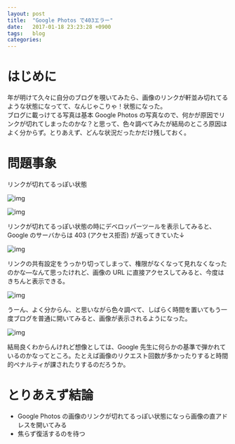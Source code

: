 ```yaml
---
layout: post
title:  "Google Photos で403エラー"
date:   2017-01-18 23:23:28 +0900
tags:   blog
categories:
---
```


# はじめに

年が明けて久々に自分のブログを覗いてみたら、画像のリンクが軒並み切れてるような状態になってて、なんじゃこりゃ！状態になった。  
ブログに載っけてる写真は基本 Google Photos の写真なので、何かが原因でリンクが切れてしまったのかな？と思って、色々調べてみたが結局のところ原因はよく分からず。とりあえず、どんな状況だったかだけ残しておく。

# 問題事象

リンクが切れてるっぽい状態

![img](https://lh3.googleusercontent.com/IWNE-LR7Ge7u0ADX9Ym4WH-BVFfEBMOZldaP82C6qz6OJHN6K7oDLIOqal_UegJ5eW179gHYbFxQBAKKynB_L-MUCzE3XMAkTEhRQL6Zck1NXbNEot70QU0IIe29sa7YqnJXEapJWEmmsl56GVup4rLutcLR-YBRRFXemEZbDJqs80lPtqwOfrMT7h2aplBjBPer8MsCihigqSJgTKnMKeRxrMTqoWc92MN4fSMf5CDsYKCn8t2YumYecWaeP01tTlJ1v93pyLRQI4jkLpGOpbuxcz1rpyauk8C-Ws6a2c2GnSBFlZgIqc3vEtHKZuT1SzdOhbrUhBRvmsMhog-MJr7KLhqwRWNX2d3u2m7z-28P5cVWLfe0qQQ0i29gjcIdFaUHFuSybrpRo-Pl-qeVyAxAkV1dH1fpVGo8oWrXTPZwEWGnrI1TGXxQh4fAgU1FHefJqKv_LBgcufmuQX6xB5kE3AmWoS7QM6t3SQFwqI-sg6Lb1iwhDYlBbPkQ7E7IkT1JmSV_tBZEvVfU-jyXV0sGHPtzMSykaVz0KN0TZDlSRAEVFLNWdaHZjasgcQ9EYVVvyWZYe0d31q5WMtiAD-Fvf_0NbwJbPmuga4oBENYhCHyEbx2ZFYzXEjEzl8j4i0NzQZpgNxFVoJLNgOdWPf_MmrIBdXNczsLbD0bHU5w=w989-h799-no)

![img](https://lh3.googleusercontent.com/tgGqi1VlYfRNZfESywTPXgO5ot8ByW7ThJ7E3o3OyhvA6GGTtPNPOQ46ShUs_gNc6CFYxVpHvEjyxktOOOWYnWuQtfqhk7MnQGpRB69yN3z4Xh4tum6_j9i9seNdDls3czFc0vpm_5MFZciaIwvPMDWZcSxQOygKTc8kJ0FgpHaOXE4H5F9DaJ2BKPcGKuYWI-n24qIkA93LzL8AUCCnYqYvJC298mmk1TsCtmlbM5SD3VQEWHYE_lFfQjKmMxzWYfqADyGPlZJfqAm_VhmPktkcrmi-vwN_4uQcqZoCToEdWnr7eYtiEte6FwIrqNOjmeoAFgi4BKgTV1WiaMvYImu2lNrD9q3ZdTGS4_UuagrZxNRRa8Xcccb8dgNyzFZn09CoU0gZA2-RNC8RsFF8GobOy95_VRCBniVpWZvoQDuwG_UNBdZ-SBRFgC1nF3q_DaNjQuCMO_oV4RkXizy9T-WOwMJf1GodO15pvmQljy75ykCFGy_OCFqaL6O2fjx6Ad5x3zhHETJWeM4neeNe-eYw75Ihbpq7NKwRO1JPJ50r9WtCTq7tkavGAQKelIg77RLA4O5qGRbkjbxy5_ldy141nC8D-O1dw0RqYHaL-oKQaO7wOV8SmPGIyCgZJaP6idpkq1vATKMES8vJNsotCx3qPajFvbnfpyC9avOfV60=w989-h799-no)

リンクが切れてるっぽい状態の時にデベロッパーツールを表示してみると、Google のサーバからは 403 (アクセス拒否) が返ってきていた↓

![img](https://lh3.googleusercontent.com/Pw_iI6m68vZPUd5BGmM0QAZlY-vyNbesHPvikUOKhC3h1EDUsShxfup2yAtKa5PNvcq7ZcThMYQwkIVzNlIcLFyz-R0_JOla49-AOEK54R58dUpqICGxgSqhoEqMImXw5wlSmzy2IxJQuVw69OTRI_mP9vF5oioOdZutkz0BXkhBG0rKprrMoDFED83SO97IyvkVYV-8ioYBunNmD-0oKo2mMjosE3eSQ4EbXAzvnVovjh4DSOnhie_S3vMrBZ9giBXMf5-FPp4wgnvPLX7RMEg4IM0z7ZMWIqBDsVOlTvnlZmwK3u4XLgXbnhrBTeDqOOVkRSxO5IcORGkyLNlbBMsLwAQzKSvMW4t3pviH5IRdbVRQOfzsX0JRZbtohrWX9qGTDnJJ9RnvoUC47jtkp-GijTVyy5nt2NerzP42zGknAyIkOmbFS1y1AOEinGiqjBABLlP65aIThHK-YYmrIZOoFKw-mayxqrrVhMQF-XeZdamcOMfDg7AUHxxbxzOM2dyoy59xlvw-LnkNiA9pRTkBo2k0SLRrxaTmPwUgFn9Q1bUrBxfWFmY23dX7Q78UM0QXpSOW1skHLxbB4Tv0Dte8z1E0dtqv_E9fUmlb0gcUplCcFe_3mWcdA__InKAlCvf-55whRursABMhbyg_KfqB68-E0OYvjVIzALp-Paw=w989-h799-no)

リンクの共有設定をうっかり切ってしまって、権限がなくなって見れなくなったのかな―なんて思ったけれど、画像の URL に直接アクセスしてみると、今度はきちんと表示できる。

![img](https://lh3.googleusercontent.com/2aqIgltpmpFwRj5SC2-hpypccfPVtvG9Qnqy3dkRzCxayFH43CFL5A0VhxZTfrzYOtzwDjeix9asQS82UiDgSaTKSGYrSAQUpB_UV6HKWg6DJmk-ZwCxQJ_9fdqdUFJq7lCSC6Mt_qPGyOx1aC5bJHNZZy0apIirsj-CM8N2qjWSGTlBAQ91wi3bhCmN--HoULCmonYnQp2GI0KVEKSQEygPBxaUYlaW1_5JwyiYwc0bSZ83v9VzOF1m5_ax-7ma0tuTtJiI_Lv-VJfBdLiDmCx6pET97lPy5wjh3kiy1Sh9SA3hRK5_ccNVd_QNaECD6qksuL81Aj1FfJUeUmpwdGqHtbCXd9bzExDkDAfH2f3jUSDsQcRnm3Qm4uyMAzgzsSj7BRwkSXQ9NbL9aqsb5u6TWpEQWBzc-6hjjf45Ibnv0x5Iry2rW8nSlCwHvutakGt1v-o3Slbppt4ZMYD4XZi32Tnun4NyC0f_-qSX5nFYtvzzi8GHPc5vooSjf2cVd2mS5aKHfCORjWFkfMTaxQTwdX7Kfve58FKR85T4wa54oD8GK-Scdk_ZQaLkXBeI_ZenI4EjzIBXB2n3FGK6wBuVGg_juMMse7aJjH5Gvkh1rVFIQHXhb0O2dWw19KwVnARqUQRZcAR0RdexZI7s89Bwpne_OJfuVJlqgRRDVJw=w989-h799-no)

うーん、よく分からん、と思いながら色々調べて、しばらく時間を置いてもう一度ブログを普通に開いてみると、画像が表示されるようになった。

![img](https://lh3.googleusercontent.com/rotMsjLRkJZ9bJGyMjLNcBYPio96RsDB9eHAaLwsIua9cB0Z6veIvooMFB19bebFyu0InRW3nxa14wjzdIHgYR-KIjExlMDuQ0seKMnPqtGauIijmN14Qhz_T-N-VwBW0FfF_KpM_lUbKyln4y5BaA78SGwUVdYZZdmSYWlna6HqcCv1TZCy5DCcDTs9AlFR_PpUlQ0gfA6Hl4vvK5X1buNS2QxadjfiZfAEiIo9iSofM-ifp-2ty_iLybx0l13cAnBNXjSxg_FUkog_SmF85vzNADdRQo5kLltA_zWCFRoG2Wp0kavfhT1Mo9I10fDRT6KpHN_Csl8p2FE3vy2Mhh7uQBr6AUVkEgxjLJFKNxZJuujegRYqXuEnFrmwsxn17XjEXt-Vq6mZO0A9bHH5_kYgYZ-DaH_dOwc0UNsTeXg1ZB9K5kAMixiAOsGDH0J0tOGarHOUv-4QCblR0KmTo7KN09dhoRzg-qfAH28uc-b0uEo9Jb8VVlHOCXajBq57ub6WnMU4TFlbsgQ2dExyp6q1WBHOQLZ2_tlu4-_kpjfQk5-Jz9gCe99bv1qP9j-NKV08Cbm23wchDTzBEp66ybJu2ac4eJ9f4TiJpQLmJOVtmSV-riPpqYmv2E6DsKRJHJXkQcYbJm5wIjS4O9Pxa-WiRcSegyypLoiSlmp3Duw=w989-h799-no)

結局良くわからんけれど想像としては、Google 先生に何らかの基準で弾かれているのかなってところ。たとえば画像のリクエスト回数が多かったりすると時間的ペナルティが課されたりするのだろうか。

# とりあえず結論

- Google Photos の画像のリンクが切れてるっぽい状態になっら画像の直アドレスを開いてみる
- 焦らず復活するのを待つ

